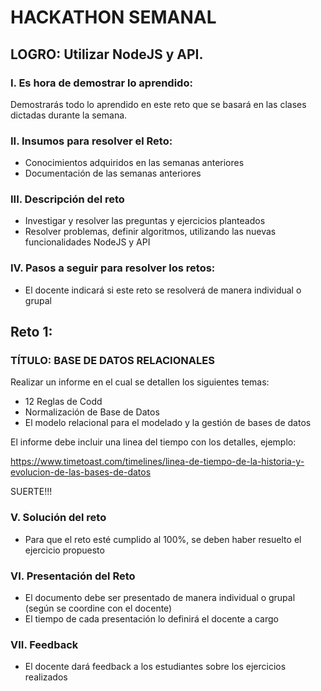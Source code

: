 # HACKATHON SEMANAL

## LOGRO: Utilizar NodeJS y API. 

### I.	Es hora de demostrar lo aprendido:
Demostrarás todo lo aprendido en este reto que se basará en las clases dictadas durante la semana.
### II.	Insumos para resolver el Reto:
- Conocimientos adquiridos en las semanas anteriores
- Documentación de las semanas anteriores

### III.	Descripción del reto
- Investigar y resolver las preguntas y ejercicios planteados
- Resolver problemas, definir algoritmos, utilizando las nuevas funcionalidades NodeJS y API

### IV.	Pasos a seguir para resolver los retos: 

- El docente indicará si este reto se resolverá de manera individual o grupal

## Reto 1:

### TÍTULO: BASE DE DATOS RELACIONALES

Realizar un informe en el cual se detallen los siguientes temas:

- 12 Reglas de Codd
- Normalización de Base de Datos
- El modelo relacional para el modelado y la gestión de bases de datos

El informe debe incluir una linea del tiempo con los detalles, ejemplo:

https://www.timetoast.com/timelines/linea-de-tiempo-de-la-historia-y-evolucion-de-las-bases-de-datos

SUERTE!!!


### V.	Solución del reto
- Para que el reto esté cumplido al 100%, se deben haber resuelto el ejercicio propuesto

### VI.	Presentación del Reto
- El documento debe ser presentado de manera individual o grupal (según se coordine con el docente)
- El tiempo de cada presentación lo definirá el docente a cargo

### VII.	Feedback
- El docente dará feedback a los estudiantes sobre los ejercicios realizados